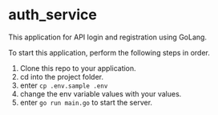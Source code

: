 # auth_service

This application for API login and registration using GoLang.

To start this application, perform the following steps in order.
1. Clone this repo to your application.
2. cd into the project folder.
3. enter `cp .env.sample .env`
4. change the env variable values with your values.
5. enter `go run main.go` to start the server.
